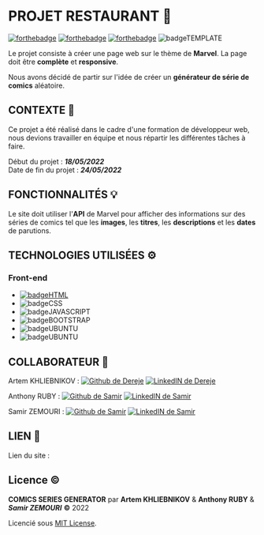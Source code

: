 # PROJET RESTAURANT :hamburger:
[![forthebadge](https://forthebadge.com/images/badges/built-with-love.svg)](https://forthebadge.com) [![forthebadge](https://forthebadge.com/images/badges/gluten-free.svg)](https://forthebadge.com) [ ![forthebadge](https://forthebadge.com/images/badges/powered-by-black-magic.svg)](https://forthebadge.com)
![badgeTEMPLATE](https://samirz.promo-106.codeur.online/images/made-with-template.svg)


Le projet consiste à créer une page web sur le thème de **Marvel**. La page doit être **complète** et **responsive**. 

Nous avons décidé de partir sur l'idée de créer un **générateur de série de comics** aléatoire.



## CONTEXTE :memo:

Ce projet a été réalisé dans le cadre d'une formation de développeur web, nous devions travailler en équipe et nous répartir les différentes tâches à faire.

Début du projet : ***18/05/2022***  
Date de fin du projet : ***24/05/2022***


## FONCTIONNALITÉS :bulb:

Le site doit utiliser l'**API** de Marvel pour afficher des informations sur des séries de comics tel que les **images**, les **titres**, les **descriptions** et les **dates** de  parutions.

## TECHNOLOGIES UTILISÉES :gear:

### Front-end
+ [![badgeHTML](https://img.shields.io/badge/HTML5-E34F26?style=for-the-badge&logo=html5&logoColor=white)](https://dev.to/envoy_/150-badges-for-github-pnk)
+ ![badgeCSS](https://img.shields.io/badge/CSS3-1572B6?style=for-the-badge&logo=css3&logoColor=white)
+ ![badgeJAVASCRIPT](https://img.shields.io/badge/JavaScript-F7DF1E?style=for-the-badge&logo=javascript&logoColor=black)
+ ![badgeBOOTSTRAP](https://img.shields.io/badge/Bootstrap-563D7C?style=for-the-badge&logo=bootstrap&logoColor=white)
+ ![badgeUBUNTU](https://img.shields.io/badge/Ubuntu-E95420?style=for-the-badge&logo=ubuntu&logoColor=white)
+ ![badgeUBUNTU](https://img.shields.io/badge/Figma-F24E1E?style=for-the-badge&logo=figma&logoColor=white)

## COLLABORATEUR :handshake:
Artem KHLIEBNIKOV : [ ![Github de Dereje](https://img.shields.io/badge/GitHub-100000?style=for-the-badge&logo=github&logoColor=white)](https://github.com/Dnrats) [![LinkedIN de Dereje](https://img.shields.io/badge/LinkedIn-0077B5?style=for-the-badge&logo=linkedin&logoColor=white)](https://www.linkedin.com/in/dnrats/)

Anthony RUBY : [     ![Github de Samir](https://img.shields.io/badge/GitHub-100000?style=for-the-badge&logo=github&logoColor=white)](https://github.com/anthonyr-14051997) [![LinkedIN de Samir](https://img.shields.io/badge/LinkedIn-0077B5?style=for-the-badge&logo=linkedin&logoColor=white)
](https://www.linkedin.com/in/anthony-ruby-315b3422a/)

Samir ZEMOURI : [     ![Github de Samir](https://img.shields.io/badge/GitHub-100000?style=for-the-badge&logo=github&logoColor=white)](https://github.com/SamirZemouri) [![LinkedIN de Samir](https://img.shields.io/badge/LinkedIn-0077B5?style=for-the-badge&logo=linkedin&logoColor=white)
](https://www.linkedin.com/in/samirzemouri/)

## LIEN :link:
Lien du site : 

## Licence :copyright:
**COMICS SERIES GENERATOR** par **Artem KHLIEBNIKOV** & **Anthony RUBY** & ***Samir ZEMOURI*** **&copy;** 2022

Licencié sous [MIT License](LICENCE.md).
